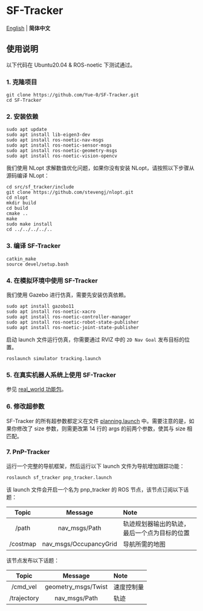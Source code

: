 # SF-Tracker

[English](README.md) | __简体中文__

<!-- 论文：[arXiv]() -->

<!-- 视频：[哔哩哔哩]() -->

## 使用说明

以下代码在 Ubuntu20.04 & ROS-noetic 下测试通过。

### 1. 克隆项目

```shell
git clone https://github.com/Yue-0/SF-Tracker.git
cd SF-Tracker
```

### 2. 安装依赖

```shell
sudo apt update
sudo apt install lib-eigen3-dev
sudo apt install ros-noetic-nav-msgs
sudo apt install ros-noetic-sensor-msgs
sudo apt install ros-noetic-geometry-msgs
sudo apt install ros-noetic-vision-opencv
```

我们使用 NLopt 求解数值优化问题，如果你没有安装 NLopt，请按照以下步骤从源码编译 NLopt：

```shell
cd src/sf_tracker/include
git clone https://github.com/stevengj/nlopt.git
cd nlopt
mkdir build
cd build
cmake ..
make
sudo make install
cd ../../../../..
```

### 3. 编译 SF-Tracker

```shell
catkin_make
source devel/setup.bash
```

### 4. 在模拟环境中使用 SF-Tracker

我们使用 Gazebo 进行仿真，需要先安装仿真依赖。

```shell
sudo apt install gazobo11
sudo apt install ros-noetic-xacro
sudo apt install ros-noetic-controller-manager
sudo apt install ros-noetic-robot-state-publisher
sudo apt install ros-noetic-joint-state-publisher
```

启动 launch 文件运行仿真，你需要通过 RVIZ 中的 `2D Nav Goal` 发布目标的位置。

```shell
roslaunch simulator tracking.launch
```

### 5. 在真实机器人系统上使用 SF-Tracker

参见 [real_world 功能包](src/real_world/README_cn.md)。

### 6. 修改超参数

SF-Tracker 的所有超参数都定义在文件 [planning.launch](src/sf_tracker/launch/planning.launch) 中。需要注意的是，如果你修改了 size 参数，则需更改第 14 行的 args 的前两个参数，使其与 size 相匹配。

### 7. PnP-Tracker

运行一个完整的导航框架，然后运行以下 launch 文件为导航增加跟踪功能：

```shell
roslaunch sf_tracker pnp_tracker.launch
```

该 launch 文件会开启一个名为 pnp_tracker 的 ROS 节点，该节点订阅以下话题：

| Topic    | Message                | Note                                     |
|:--------:|:----------------------:|:-----------------------------------------|
| /path    | nav_msgs/Path          | 轨迹规划器输出的轨迹，最后一个点为目标的位置 |
| /costmap | nav_msgs/OccupancyGrid | 导航所需的地图                            |

该节点发布以下话题：

| Topic       | Message             | Note      |
|:-----------:|:-------------------:|:----------|
| /cmd_vel    | geometry_msgs/Twist | 速度控制量 |
| /trajectory | nav_msgs/Path       | 轨迹      |
